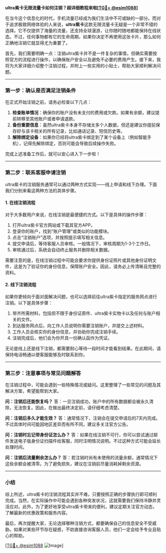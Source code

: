 **ultra紫卡无限流量卡如何注销？超详细教程来啦[[TG💪+ @esim1088](https://t.me/s/esim1088)]**

在当今这个信息化的时代，手机流量已经成为我们生活中不可或缺的一部分。而对于追求极致网络体验的人来说，**ultra紫卡**这款无限流量卡无疑是一个非常不错的选择。它不仅提供了海量的流量，还支持全球漫游，让你随时随地都能保持在线状态。不过，任何事物都有它的生命周期，如果你决定不再使用这张卡片，那么如何正确地注销它就显得尤为重要了。

首先，我们需要明确一点：注销ultra紫卡并不是一件复杂的事情，但确实需要按照官方的流程进行操作，以确保账户安全以及避免不必要的费用产生。接下来，我将为大家详细介绍整个注销过程，并附上一些实用的小贴士，帮助大家顺利解决问题。

---

### 第一步：确认是否满足注销条件

在正式开始注销之前，请务必检查以下几点：

1. **检查账单情况**：确保你的账户没有未支付的费用或欠款。如果有余额，建议提前转移至其他账户或者申请退款。
2. **备份重要信息**：虽然ultra紫卡本身不存储太多个人数据，但还是建议你提前保存好与该卡相关的所有记录，比如通话记录、短信历史等。
3. **解除绑定设备**：如果你已经将ultra紫卡绑定到了某个设备上（例如智能手机），记得先解除绑定，否则可能会导致后续操作失败。

完成上述准备工作后，就可以安心进入下一步啦！

---

### 第二步：联系客服申请注销

ultra紫卡的注销服务通常可以通过两种方式实现——线上申请和线下办理。下面我们分别来看这两种方法的具体步骤。

#### 1. 在线注销流程

对于大多数用户来说，在线注销是最便捷的方式。以下是具体的操作步骤：

1. 打开ultra紫卡官方网站或下载其官方APP。
2. 登录你的账户，找到“账户管理”或类似的功能模块。
3. 点击“注销账户”选项，并按照提示填写相关信息。
4. 提交申请后，等待客服人员审核。一般情况下，审核周期为1-3个工作日。
5. 审核通过后，系统会自动终止服务并删除相关数据。

需要注意的是，在线注销过程中可能会要求你提供身份证照片或其他身份证明文件，这是为了验证你的身份信息，保障账户安全。因此，请务必上传清晰且完整的资料。

#### 2. 线下注销流程

如果你更倾向于面对面解决问题，也可以选择前往ultra紫卡指定的服务网点进行注销。以下是具体步骤：

1. 带齐所需材料，包括但不限于身份证原件、ultra紫卡实物卡以及任何与账户相关的文件。
2. 到达服务网点后，向工作人员说明你需要注销账户，并提交上述材料。
3. 工作人员会核实你的身份信息，并协助你完成注销手续。
4. 注销完成后，他们会为你开具一份确认函作为凭证。

无论是线上还是线下注销，都需要耐心等待一段时间才能看到结果。在此期间，请保持电话畅通以便客服能够及时联系到你。

---

### 第三步：注意事项与常见问题解答

在注销过程中，可能会遇到一些特殊情况或疑问。这里整理了一些常见的问题及其解决方案，希望能帮到大家。

**问：注销后还能恢复吗？**
答：一旦注销成功，账户中的所有数据都会被永久清除，无法恢复。因此，在做出最终决定前，请仔细考虑清楚。

**问：注销后多久才能生效？**
答：通常情况下，注销会在提交申请后的7天内完成。不过具体时间可能因地区差异而有所不同，建议多关注官方公告。

**问：注销时忘记带身份证怎么办？**
答：如果在线注销不可行，你可以尝试通过邮件发送电子版身份证扫描件给客服，同时注明情况说明。不过这种方式可能会延长处理时间。

**问：注销后流量剩余怎么办？**
答：若注销时尚有未使用的流量余额，通常情况下这些余额会被清零。为了避免损失，建议在注销前尽量消耗掉剩余资源。

---

### 小结

综上所述，ultra紫卡的注销流程其实并不难，只要按照正确的步骤执行即可顺利完成。当然，在实际操作中可能会遇到各种突发状况，这就需要我们保持冷静并灵活应对。此外，为了更好地享受ultra紫卡带来的便利，建议定期关注官方动态，了解最新的优惠政策和服务内容。

最后，再次提醒大家，无论选择哪种注销方式，都要确保自己的信息安全不受威胁。如果对某些环节存在疑惑，不妨直接咨询客服人员，他们一定会给予专业且贴心的帮助。

[[TG💪+ @esim1088](https://t.me/s/esim1088) ![Image](https://i.postimg.cc/4NQfJmqS/Snipaste-2025-05-13-00-14-12.png)]